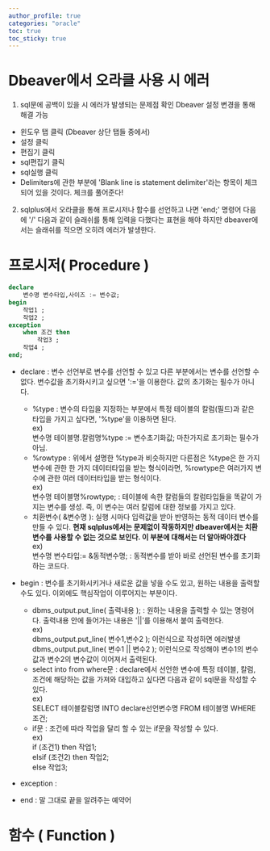 ```yaml
---
author_profile: true
categories: "oracle"
toc: true
toc_sticky: true
---
```


# Dbeaver에서 오라클 사용 시 에러
1. sql문에 공백이 있을 시 에러가 발생되는 문제점 확인
Dbeaver 설정 변경을 통해 해결 가능
- 윈도우 탭 클릭 (Dbeaver 상단 탭들 중에서)
- 설정 클릭
- 편집기 클릭
- sql편집기 클릭
- sql실행 클릭
- Delimiters에 관한 부분에 'Blank line is statement delimiter'라는 항목이 체크되어 있을 것이다. 체크를 풀어준다!

2. sqlplus에서 오라클을 통해 프로시저나 함수를 선언하고 나면 'end;' 명령어 다음에 '/' 다음과 같이 슬래쉬를 통해 입력을 다했다는 표현을 해야 하지만 dbeaver에서는 슬래쉬를 적으면 오히려 에러가 발생한다.

# 프로시저( Procedure )

```sql
declare
	변수명 변수타입,사이즈 := 변수값;
begin
	작업1 ;
    작업2 ;
exception
    when 조건 then
        작업3 ;
    작업4 ;
end;
```

- declare : 변수 선언부로 변수를 선언할 수 있고 다른 부분에서는 변수를 선언할 수 없다. 변수값을 초기화시키고 싶으면 ':='을 이용한다. 값의 초기화는 필수가 아니다.
    - %type : 변수의 타입을 지정하는 부분에서 특정 테이블의 칼럼(필드)과 같은 타입을 가지고 싶다면, '%type'을 이용하면 된다.       
    ex)        
    변수명 테이블명.칼럼명%type := 변수초기화값;  마찬가지로 초기화는 필수가 아님.
    - %rowtype : 위에서 설명한 %type과 비슷하지만 다른점은 %type은 한 가지 변수에 관한 한 가지 데이터타입을 받는 형식이라면, %rowtype은 여러가지 변수에 관한 여러 데이터타입을 받는 형식이다.       
    ex)        
    변수명 테이블명%rowtype; : 테이블에 속한 칼럼들의 칼럼타입들을 똑같이 가지는 변수를 생성. 즉, 이 변수는 여러 칼럼에 대한 정보를 가지고 있다.
    - 치환변수( &변수명 ): 실행 시마다 입력값을 받아 반영하는 동적 데이터 변수를 만들 수 있다. **현재 sqlplus에서는 문제없이 작동하지만 dbeaver에서는 치환변수를 사용할 수 없는 것으로 보인다. 이 부분에 대해서는 더 알아봐야겠다**     
    ex)        
    변수명 변수타입:= &동적변수명; : 동적변수를 받아 바로 선언된 변수를 초기화하는 코드다.     
    

- begin : 변수를 초기화시키거나 새로운 값을 넣을 수도 있고, 원하는 내용을 출력할 수도 있다. 이외에도 핵심작업이 이루어지는 부분이다.
    - dbms_output.put_line( 출력내용 ); : 원하는 내용을 출력할 수 있는 명령어다. 출력내용 안에 들어가는 내용은 '||'를 이용해서 붙여 출력한다.       
    ex)        
    dbms_output.put_line( 변수1,변수2 ); 이런식으로 작성하면 에러발생         
    dbms_output.put_line( 변수1 || 변수2 ); 이런식으로 작성해야 변수1의 변수값과 변수2의 변수값이 이어져서 출력된다.       
    - select into from where문 : declare에서 선언한 변수에 특정 테이블, 칼럼, 조건에 해당하는 값을 가져와 대입하고 싶다면 다음과 같이 sql문을 작성할 수 있다.       
    ex)       
    SELECT 테이블칼럼명 INTO declare선언변수명 FROM 테이블명 WHERE 조건;
    - if문 : 조건에 따라 작업을 달리 할 수 있는 if문을 작성할 수 있다.       
    ex)      
    if (조건1) then 작업1;      
	elsif (조건2) then 작업2;       
	else 작업3;      
    

- exception : 
- end : 말 그대로 끝을 알려주는 예약어





# 함수 ( Function )